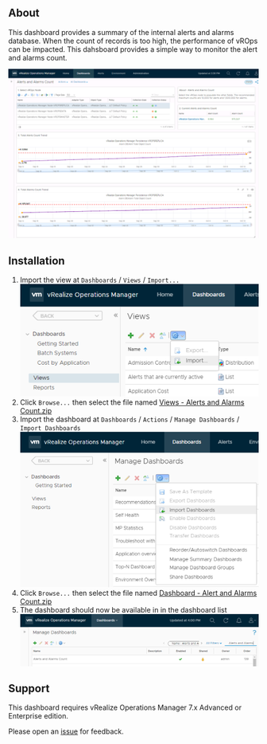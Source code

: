 <h2>About</h2>

<p>This dashboard provides a summary of the internal alerts and alarms database. When the count of records is too high, the performance of vROps can be impacted. This dahsboard provides a simple way to monitor the alert and alarms count.</p>
<a href="https://github.com/GaryFlynn/vrops-dashboards-alerts-and-alarms-count/raw/master/Sample_Dashboard.png" target="_blank"><img alt="Sample Dashboard" src="https://github.com/GaryFlynn/vrops-dashboards-alerts-and-alarms-count/raw/master/Sample_Dashboard.png" /></a>

<h2>Installation</h2>

<ol>
	<li>Import the view at <code>Dashboards</code> / <code>Views</code> / <code>Import...</code><br />
	<a href="https://github.com/GaryFlynn/vrops-dashboards-alerts-and-alarms-count/raw/master/Import_View.png" target="_blank"><img alt="Import View" src="https://github.com/GaryFlynn/vrops-dashboards-alerts-and-alarms-count/raw/master/Import_View.png" /></a></li>
	<li>Click <code>Browse...</code> then select the file named <a href="https://github.com/GaryFlynn/vrops-dashboards-alerts-and-alarms-count/raw/master/Views%20-%20Alerts%20and%20Alarms%20Count.zip" target="_blank">Views - Alerts and Alarms Count.zip</a></li>
	<li>Import the dashboard at <code>Dashboards</code> / <code>Actions</code> / <code>Manage Dashboards</code> / <code>Import Dashboards</code><br />
	<a href="https://github.com/GaryFlynn/vrops-dashboards-alerts-and-alarms-count/raw/master/Import_Dashboard.png" target="_blank"><img alt="Import Dashboard" src="https://github.com/GaryFlynn/vrops-dashboards-alerts-and-alarms-count/raw/master/Import_Dashboard.png" /></a></li>
	<li>Click <code>Browse...</code> then select the file named <a href="https://github.com/GaryFlynn/vrops-dashboards-alerts-and-alarms-count/raw/master/Dashboard%20-%20Alert%20and%20Alarms%20Count.zip" target="_blank">Dashboard - Alert and Alarms Count.zip</a></li>
	<li>The dashboard should now be available in in the dashboard list<br />
	<a href="https://github.com/GaryFlynn/vrops-dashboards-alerts-and-alarms-count/raw/master/Manage_Dashboards.png" target="_blank"><img alt="Dashboard List" src="https://github.com/GaryFlynn/vrops-dashboards-alerts-and-alarms-count/raw/master/Manage_Dashboards.png" /></a></li>
</ol>

<h2>Support</h2>

<p>This dashboard requires vRealize Operations Manager 7.x Advanced or Enterprise edition.</p>

<p>Please open an <a href="https://github.com/GaryFlynn/vrops-dashboards-alerts-and-alarms-count/issues" target="_blank">issue</a> for feedback.</p>
